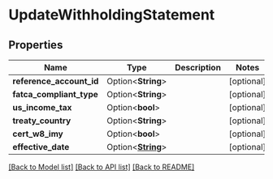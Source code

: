 # UpdateWithholdingStatement

## Properties

Name | Type | Description | Notes
------------ | ------------- | ------------- | -------------
**reference_account_id** | Option<**String**> |  | [optional]
**fatca_compliant_type** | Option<**String**> |  | [optional]
**us_income_tax** | Option<**bool**> |  | [optional]
**treaty_country** | Option<**String**> |  | [optional]
**cert_w8_imy** | Option<**bool**> |  | [optional]
**effective_date** | Option<[**String**](string.md)> |  | [optional]

[[Back to Model list]](../README.md#documentation-for-models) [[Back to API list]](../README.md#documentation-for-api-endpoints) [[Back to README]](../README.md)


